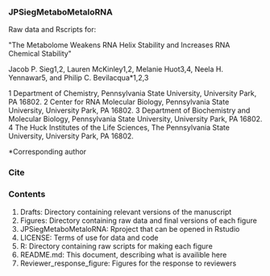 ### JPSiegMetaboMetaloRNA

Raw data and Rscripts for:

"The Metabolome Weakens RNA Helix Stability and Increases
RNA Chemical Stability"

Jacob P. Sieg1,2, Lauren McKinley1,2, Melanie Huot3,4, Neela H. Yennawar5,
 and Philip C. Bevilacqua*1,2,3
 
1 Department of Chemistry, Pennsylvania State University, University Park, PA 16802.
2 Center for RNA Molecular Biology, Pennsylvania State University, University Park, PA 16802.
3 Department of Biochemistry and Molecular Biology, Pennsylvania State University, University Park, PA 16802.
4 The Huck Institutes of the Life Sciences, The Pennsylvania State University, University Park, PA 16802.

*Corresponding author

### Cite

### Contents

1. Drafts: Directory containing relevant versions of the manuscript
2. Figures: Directory containing raw data and final versions of each figure
3. JPSiegMetaboMetaloRNA: Rproject that can be opened in Rstudio
4. LICENSE: Terms of use for data and code
5. R: Directory containing raw scripts for making each figure
6. README.md: This document, describing what is availible here
7. Reviewer_response_figure: Figures for the response to reviewers
